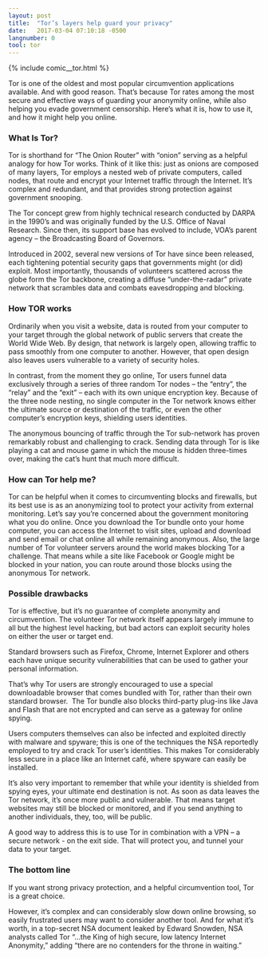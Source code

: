 ```yaml
---
layout: post
title:  "Tor’s layers help guard your privacy"
date:   2017-03-04 07:10:18 -0500
langnumber: 0
tool: tor
---
```


{% include comic__tor.html %}


Tor is one of the oldest and most popular circumvention applications available.
And with good reason. That’s because Tor rates among the most secure and effective ways of guarding your anonymity online, while also helping you evade government censorship. Here’s what it is, how to use it, and how it might help you online. 

<h3 class='subhed'>What Is Tor?</h3>

Tor is shorthand for “The Onion Router” with “onion” serving as a helpful analogy for how Tor works. Think of it like this: just as onions are composed of many layers, Tor employs a nested web of private computers, called nodes, that route and encrypt your Internet traffic through the Internet. It’s complex and redundant, and that provides strong protection against government snooping. 

The Tor concept grew from highly technical research conducted by DARPA in the 1990’s and was originally funded by the U.S. Office of Naval Research. Since then, its support base has evolved to include, VOA’s parent agency – the Broadcasting Board of Governors. 

Introduced in 2002, several new versions of Tor have since been released, each tightening potential security gaps that governments might (or did) exploit. Most importantly, thousands of volunteers scattered across the globe form the Tor backbone, creating a diffuse “under-the-radar” private network that scrambles data and combats eavesdropping and blocking.

<h3 class='subhed icon how'>How TOR works</h3>

Ordinarily when you visit a website, data is routed from your computer to your target through the global network of public servers that create the World Wide Web. By design, that network is largely open, allowing traffic to pass smoothly from one computer to another. However, that open design also leaves users vulnerable to a variety of security holes. 

In contrast, from the moment they go online, Tor users funnel data exclusively through a series of three random Tor nodes – the “entry”, the “relay” and the “exit” – each with its own unique encryption key. Because of the three node nesting, no single computer in the Tor network knows either the ultimate source or destination of the traffic, or even the other computer’s encryption keys, shielding users identities. 

The anonymous bouncing of traffic through the Tor sub-network has proven remarkably robust and challenging to crack. Sending data through Tor is like playing a cat and mouse game in which the mouse is hidden three-times over, making the cat’s hunt that much more difficult. 

<h3 class='subhed icon help'>How can Tor help me?</h3>

Tor can be helpful when it comes to circumventing blocks and firewalls, but its best use is as an anonymizing tool to protect your activity from external monitoring. Let’s say you’re concerned about the government monitoring what you do online. Once you download the Tor bundle onto your home computer, you can access the Internet to visit sites, upload and download and send email or chat online all while remaining anonymous. Also, the large number of Tor volunteer servers around the world makes blocking Tor a challenge. That means while a site like Facebook or Google might be blocked in your nation, you can route around those blocks using the anonymous Tor network.

<h3 class='subhed icon caution'>Possible drawbacks</h3>

Tor is effective, but it’s no guarantee of complete anonymity and circumvention. The volunteer Tor network itself appears largely immune to all but the highest level hacking, but bad actors can exploit security holes on either the user or target end. 

Standard browsers such as Firefox, Chrome, Internet Explorer and others each have unique security vulnerabilities that can be used to gather your personal information. 

That’s why Tor users are strongly encouraged to use a special downloadable browser that comes bundled with Tor, rather than their own standard browser.  The Tor bundle also blocks third-party plug-ins like Java and Flash that are not encrypted and can serve as a gateway for online spying. 

Users computers themselves can also be infected and exploited directly with malware and spyware; this is one of the techniques the NSA reportedly employed to try and crack Tor user’s identities. This makes Tor considerably less secure in a place like an Internet café, where spyware can easily be installed. 

It’s also very important to remember that while your identity is shielded from spying eyes, your ultimate end destination is not. As soon as data leaves the Tor network, it’s once more public and vulnerable. That means target websites may still be blocked or monitored, and if you send anything to another individuals, they, too, will be public. 

A good way to address this is to use Tor in combination with a VPN – a secure network - on the exit side. That will protect you, and tunnel your data to your target. 

<h3 class='subhed icon bottomLine'>The bottom line</h3>

If you want strong privacy protection, and a helpful circumvention tool, Tor is a great choice. 

However, it’s complex and can considerably slow down online browsing, so easily frustrated users may want to consider another tool. And for what it’s worth, in a top-secret NSA document leaked by Edward Snowden, NSA analysts called Tor “…the King of high secure, low latency Internet Anonymity,” adding “there are no contenders for the throne in waiting.”
